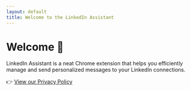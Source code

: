 ```yaml
---
layout: default
title: Welcome to the LinkedIn Assistant
---
```


# Welcome 👋

LinkedIn Assistant is a neat Chrome extension that helps you efficiently manage and send personalized messages to your LinkedIn connections.

👉 [View our Privacy Policy](privacy.md)

